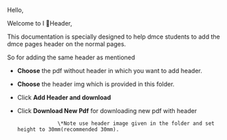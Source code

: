 Hello,

Welcome to I 💝Header,

This documentation is specially designed to help dmce students to add the dmce pages header on the normal pages.

So for adding the same header as mentioned

* **Choose** the pdf without header in which you want to add header.
* **Choose** the header img which is provided in this folder.
* Click **Add Header and download** 
* Click **Download New Pdf** for downloading new pdf with header

                   \*Note use header image given in the folder and set height to 30mm(recommended 30mm).

